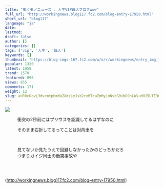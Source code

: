 ```yaml
---
title: "働くモノニュース : 人生VIP職人ブログwww"
full_url: "http://workingnews.blog117.fc2.com/blog-entry-17950.html"
short_url: "blog117"
language: "ja"
date: 
lastmod: 
draft: false
author: []
categories: []
tags: ['vip', '人生', '職人']
keywords: []
thumbnail: "https://blog-imgs-167.fc2.com/w/o/r/workingnews/entry_img_17950.jpg"
popular: 1320
latest: 1959
trend: 1570
featured: 896
views: 855
comments: 171
weight: 12
slug: aHR0cDovL3dvcmtpbmduZXdzLmJsb2cxMTcuZmMyLmNvbS9ibG9nLWVudHJ5LTE3OTUwLmh0bWw=
---
```


![](https://blog-imgs-167.fc2.com/w/o/r/workingnews/entry_img_17950.jpg)

<dd><p>衝突の2秒前にはプリウスを認識してるはずなのに</p><p>そのまま右折してるってことは対向車を</p> <br><dd><p>見てないか見たうえで回避しなかったかのどっちかだろ<br>つまりガイジ同士の衝突事故や </p><br><dd><br> </dd></dd></dd>

(http://workingnews.blog117.fc2.com/blog-entry-17950.html)
